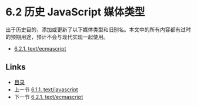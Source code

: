 # 6.2 历史 JavaScript 媒体类型

出于历史目的，添加或更新了以下媒体类型和旧别名。本文中的所有内容都有过时的预期用途，预计不会与现代实现一起使用。

- [6.2.1. text/ecmascript](6.2.1.md)

## Links

* [目录](../SUMMARY.md)
* 上一节 [6.1.1. text/javascript](../Section6/6.1.1.md)
* 下一节 [6.2.1. text/ecmascript](../Section6/6.2.1.md)
